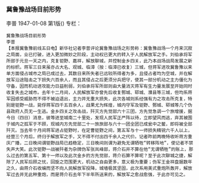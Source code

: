 ### 冀鲁豫战场目前形势
李普
1947-01-08
第1版()
专栏：

    冀鲁豫战场目前形势
    李普
    【本报冀鲁豫前线五日电】新华社记者李普评论冀鲁豫战场之形势称：冀鲁豫战场一个月来沉寂之局面，业已打破，进入更加微妙之阶段，主动权已更大的转入于人民解放军之手。刘伯承将军所部于元旦一天之内，克复钜野、嘉祥，解放聊城，并控制金乡四关，此乃本战场战局发展之新的标帜。蒋军三日来虽亦占大名、观城、临漳（按：临漳已收复）三城，但蒋军进攻冀鲁豫以来单方面侵占城市之局已成过去，其数日来所失者已远较所得者为多，且侵占者均为空城，并在解放军沿途阻击之下损失六百余人，而且其侵占之后更须分兵把守，使其一部分机动之主力僵化为守备，因而机动进攻能力日益削弱，刘伯承将军所部则由大量消灭蒋军有生力量发展至开始同时收复失去之城市。去年十二月间，人民解放军亦曾先后收复鄄城、郓城、濮县等三城，但均系蒋军因感受威胁而不得不被迫退出，主力并无重大损失，此次各城则系经强有力之攻击所克复，特别是钜野一战，毙俘蒋军四千五百余人，战果尤为辉煌，城内守军及钜野、鄄城、郓城等几个伪县政府人员无一生逃。金乡四关之攻击战，歼灭方先觉部六十三团，方先觉急调一个旅增援，据今日（四日）消息，彼等进至城南二十里处，发现人民军正严阵以待，立即望风而逃，弃其被围于城内之孤军于不顾，现城内方先觉部二十一旅旅部与六十一团全团已成瓮中之鳖，即将被全部歼灭。当去年十月间蒋军进占钜野时，在定曹钜野之间，第五军与十一师损失精锐六千人以上，经营三个月后，终归于解放军之手，又不得不付出四千余人之代价。记者昨前两晚特收听蒋方重庆广播，二日晚间谓钜野战局已趋稳定，三日晚间则谓为避免无谓牺牲“转移阵地”，使记者不禁失声大笑。此次钜野一战被歼者为杂牌伪军张岚峰部，蒋介石并不算在他“无谓牺牲”的账上，那么过去的第五军、第十一师以及此次金乡的方先觉部，蒋介石算不算呢？至于此次聊城之捷，解除了人民军后顾之忧，回旋之范围更大，机动之自由更多，意义极为重要；伪军王金祥盘据数年之久，由蒋介石收编而坚不向人民解放军投降，城墙极其坚固，此次系用美式重炮所轰开，解放军过去并无此种重炮，而是蒋介石去年下半年所送来的，解放军之愈战愈强，于此亦可见之。
